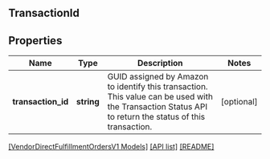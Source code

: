 ## TransactionId

## Properties

Name | Type | Description | Notes
------------ | ------------- | ------------- | -------------
**transaction_id** | **string** | GUID assigned by Amazon to identify this transaction. This value can be used with the Transaction Status API to return the status of this transaction. | [optional]

[[VendorDirectFulfillmentOrdersV1 Models]](../) [[API list]](../../Api) [[README]](../../../README.md)
